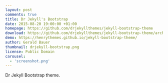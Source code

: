 ```yaml
---
layout: post
comments: true
title: Dr Jekyll's Bootstrap
date: 2015-08-20 19:00:00 +01:00
homepage: https://github.com/drjekyllthemes/jekyll-bootstrap-theme
download: https://github.com/drjekyllthemes/jekyll-bootstrap-theme/archive/gh-pages.zip
demo: https://henrythemes.github.io/jekyll-bootstrap-theme/
author: Gerald Bauer
thumbnail: drjekyll-bootstrap.png
license: Public Domain
carousel:
  - 'screenshot.png'
---
```


Dr Jekyll Bootstrap theme.
